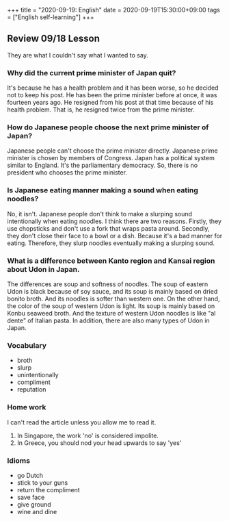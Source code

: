+++
title =  "2020-09-19: English"
date = 2020-09-19T15:30:00+09:00
tags = ["English self-learning"]
+++

## Review 09/18 Lesson

They are what I couldn't say what I wanted to say.

### Why did the current prime minister of Japan quit?

It's because he has a health problem and it has been worse,
so he decided not to keep his post.
He has been the prime minister before at once, it was fourteen years ago.
He resigned from his post at that time because of his health problem.
That is, he resigned twice from the prime minister.

### How do Japanese people choose the next prime minister of Japan?

Japanese people can't choose the prime minister directly.
Japanese prime minister is chosen by members of Congress.
Japan has a political system similar to England. It's the parliamentary democracy.
So, there is no president who chooses the prime minister.

### Is Japanese eating manner making a sound when eating noodles?

No, it isn't.
Japanese people don't think to make a slurping sound intentionally when eating noodles.
I think there are two reasons.
Firstly, they use chopsticks and don't use a fork that wraps pasta around.
Secondly, they don't close their face to a bowl or a dish.
Because it's a bad manner for eating.
Therefore, they slurp noodles eventually making a slurping sound.

### What is a difference between Kanto region and Kansai region about Udon in Japan.

The differences are soup and softness of noodles.
The soup of eastern Udon is black because of soy sauce, and its soup is mainly based on dried bonito broth.
And its noodles is softer than western one.
On the other hand, the color of the soup of western Udon is light.
Its soup is mainly based on Konbu seaweed broth.
And the texture of western Udon noodles is like "al dente" of Italian pasta.
In addition, there are also many types of Udon in Japan.

### Vocabulary

* broth
* slurp
* unintentionally
* compliment
* reputation

### Home work

I can't read the article unless you allow me to read it. 

1. In Singapore, the work 'no' is considered impolite.
2. In Greece, you should nod your head upwards to say 'yes'


### Idioms

* go Dutch
* stick to your guns
* return the compliment
* save face 
* give ground
* wine and dine


